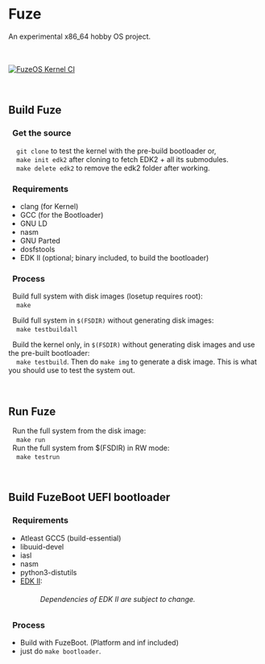# Fuze
An experimental x86_64 hobby OS project.
&nbsp;  
&nbsp;  
&nbsp;  

[![FuzeOS Kernel CI](https://github.com/Sayan505/FuzeOS/actions/workflows/test_knl.yml/badge.svg)](https://github.com/Sayan505/FuzeOS/actions/workflows/test_knl.yml)

&nbsp;
&nbsp;

## Build Fuze
### &nbsp; Get the source
&nbsp; &nbsp; `git clone` to test the kernel with the pre-build bootloader or,  
&nbsp; &nbsp; `make init edk2` after cloning to fetch EDK2 + all its submodules.  
&nbsp; &nbsp; `make delete edk2` to remove the edk2 folder after working.
&nbsp;  

### &nbsp; Requirements
* clang (for Kernel)
* GCC (for the Bootloader)
* GNU LD
* nasm
* GNU Parted
* dosfstools
* EDK II (optional; binary included, to build the bootloader)
&nbsp;  

### &nbsp; Process
&nbsp; Build full system with disk images (losetup requires root):  
&nbsp; &nbsp; `make`  
  
&nbsp; Build full system in `$(FSDIR)` without generating disk images:  
&nbsp; &nbsp; `make testbuildall`  
  
&nbsp; Build the kernel only, in `$(FSDIR)` without generating disk images and use the pre-built bootloader:  
&nbsp; &nbsp; `make testbuild`. Then do `make img` to generate a disk image. This is what you should use to test the system out.

&nbsp;

## Run Fuze
&nbsp; Run the full system from the disk image:  
&nbsp; &nbsp; `make run`  
&nbsp; Run the full system from $(FSDIR) in RW mode:  
&nbsp; &nbsp; `make testrun`  

&nbsp;

## Build FuzeBoot UEFI bootloader
### &nbsp; Requirements
* Atleast GCC5 (build-essential)
* libuuid-devel
* iasl
* nasm
* python3-distutils
* [EDK II](https://github.com/tianocore/edk2):  
###### &nbsp; &nbsp; &nbsp; &nbsp; &nbsp; &nbsp; &nbsp; &nbsp; Dependencies of EDK II are subject to change.

### &nbsp; Process
+ Build with FuzeBoot. (Platform and inf included)
+ just do `make bootloader`.

